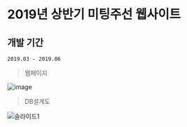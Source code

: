 # 2019년 상반기 미팅주선 웹사이트  
## 개발 기간   

    2019.03 - 2019.06   
  
> 웹페이지   

![image](https://user-images.githubusercontent.com/46700771/95044236-e4d9fc00-0719-11eb-81a3-e58eab37598e.png)   

> DB설계도   

![슬라이드1](https://user-images.githubusercontent.com/46700771/95044075-7eed7480-0719-11eb-9691-a7547343761d.JPG)

